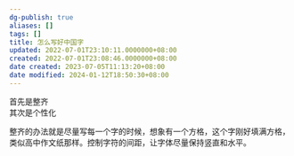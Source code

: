 ```yaml
---
dg-publish: true
aliases: []
tags: []
title: 怎么写好中国字
updated: 2022-07-01T23:10:11.0000000+08:00
created: 2022-07-01T23:08:46.0000000+08:00
date created: 2023-07-05T11:13:20+08:00
date modified: 2024-01-12T18:50:30+08:00
---
```


首先是整齐  
其次是个性化

整齐的办法就是尽量写每一个字的时候，想象有一个方格，这个字刚好填满方格，类似高中作文纸那样。控制字符的间距，让字体尽量保持竖直和水平。
